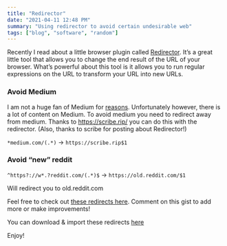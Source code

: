 ```yaml
---
title: "Redirector"
date: "2021-04-11 12:48 PM"
summary: "Using redirector to avoid certain undesirable web"
tags: ["blog", "software", "random"]
---
```


Recently I read about a little browser plugin called [Redirector](https://chrome.google.com/webstore/detail/redirector/ocgpenflpmgnfapjedencafcfakcekcd).
It’s a great little tool that allows you to change the end result of the URL of your browser. 
What’s powerful about this tool is it allows you to run regular expressions on the URL to transform your URL into new URLs. 

### Avoid Medium

I am not a huge fan of Medium for [reasons](https://nomedium.dev/).
Unfortunately however, there is a lot of content on Medium. 
To avoid medium you need to redirect away from medium. 
Thanks to https://scribe.rip/ you can do this with the redirector. 
(Also, thanks to scribe for posting about Redirector!)

`*medium.com/(.*)` -> `https://scribe.rip$1`


### Avoid “new” reddit

`^https?://w*.?reddit.com/(.*)$` -> `https://old.reddit.com/$1`

Will redirect you to old.reddit.com 

Feel free to check out [these redirects here](https://gist.github.com/patricksimpson/47027726f39ddd406f96a81d7e9454f7). Comment on this gist to add more or make improvements! 

You can download & import these redirects [here](https://gist.githubusercontent.com/patricksimpson/47027726f39ddd406f96a81d7e9454f7/raw/841c9694aa20a75da92b4e5a2c1c7ee7a3f8e28e/redirectors.json)

Enjoy!
